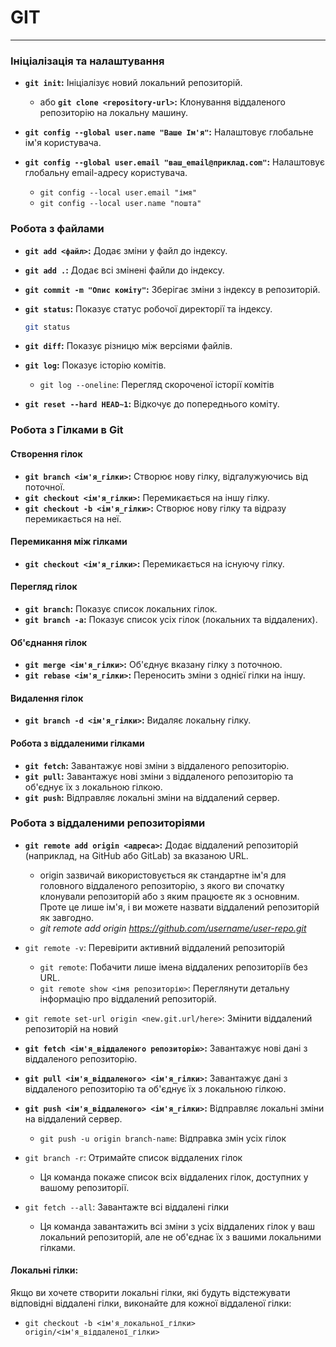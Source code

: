 # GIT

---

### Ініціалізація та налаштування

- **`git init`:** Ініціалізує новий локальний репозиторій.
  - або **`git clone <repository-url>`:** Клонування віддаленого репозиторію на локальну машину.

- **`git config --global user.name "Ваше Ім'я"`:** Налаштовує глобальне ім'я користувача.
- **`git config --global user.email "ваш_email@приклад.com"`:** Налаштовує глобальну email-адресу користувача.

  - `git config --local user.email "імя"`
  - `git config --local user.name "пошта"`


### Робота з файлами

* **`git add <файл>`:** Додає зміни у файл до індексу.
* **`git add .`:** Додає всі змінені файли до індексу.


* **`git commit -m "Опис коміту"`:** Зберігає зміни з індексу в репозиторій.
* **`git status`:** Показує статус робочої директорії та індексу.

    ```bash
    git status
    ```

* **`git diff`:** Показує різницю між версіями файлів.
* **`git log`:** Показує історію комітів.
  -  `git log --oneline`: Перегляд скороченої історії комітів
* **`git reset --hard HEAD~1`:** Відкочує до попереднього коміту.


### Робота з Гілками в Git

#### Створення гілок

* **`git branch <ім'я_гілки>`:** Створює нову гілку, відгалужуючись від поточної.
* **`git checkout <ім'я_гілки>`:** Перемикається на іншу гілку.
* **`git checkout -b <ім'я_гілки>`:** Створює нову гілку та відразу перемикається на неї.

#### Перемикання між гілками
* **`git checkout <ім'я_гілки>`:** Перемикається на існуючу гілку.

#### Перегляд гілок
* **`git branch`:** Показує список локальних гілок.
* **`git branch -a`:** Показує список усіх гілок (локальних та віддалених).

#### Об'єднання гілок
* **`git merge <ім'я_гілки>`:** Об'єднує вказану гілку з поточною.
* **`git rebase <ім'я_гілки>`:** Переносить зміни з однієї гілки на іншу.

#### Видалення гілок
* **`git branch -d <ім'я_гілки>`:** Видаляє локальну гілку.

#### Робота з віддаленими гілками
* **`git fetch`:** Завантажує нові зміни з віддаленого репозиторію.
* **`git pull`:** Завантажує нові зміни з віддаленого репозиторію та об'єднує їх з локальною гілкою.
* **`git push`:** Відправляє локальні зміни на віддалений сервер.


### Робота з віддаленими репозиторіями
* **`git remote add origin <адреса>`:** Додає віддалений репозиторій (наприклад, на GitHub або GitLab) за вказаною URL.
    - origin зазвичай використовується як стандартне ім'я для головного віддаленого репозиторію, з якого ви спочатку клонували репозиторій або з яким працюєте як з основним. Проте це лише ім'я, і ви можете назвати віддалений репозиторій як завгодно.
  - _git remote add origin https://github.com/username/user-repo.git_ 
* `git remote -v`: 	Перевірити активний віддалений репозиторій
  - `git remote`: Побачити лише імена віддалених репозиторіїв без URL.
  - `git remote show <імя репозиторію>`: Переглянути детальну інформацію про віддалений репозиторій.
* `git remote set-url origin <new.git.url/here>`: Змінити віддалений репозиторій на новий


* **`git fetch <ім'я_віддаленого репозиторію>`:** Завантажує нові дані з віддаленого репозиторію.
* **`git pull <ім'я_віддаленого> <ім'я_гілки>`:** Завантажує дані з віддаленого репозиторію та об'єднує їх з локальною гілкою.
* **`git push <ім'я_віддаленого> <ім'я_гілки>`:** Відправляє локальні зміни на віддалений сервер.
  - `git push -u origin branch-name`: Відправка змін усіх гілок

* `git branch -r`: Отримайте список віддалених гілок

    - Ця команда покаже список всіх віддалених гілок, доступних у вашому репозиторії.

* `git fetch --all`: Завантажте всі віддалені гілки

  - Ця команда завантажить всі зміни з усіх віддалених гілок у ваш локальний репозиторій, але не об'єднає їх з вашими локальними гілками.


#### Локальні гілки:
Якщо ви хочете створити локальні гілки, які будуть відстежувати відповідні віддалені гілки, виконайте для кожної віддаленої гілки:

* `git checkout -b <ім'я_локальної_гілки>  origin/<ім'я_віддаленої_гілки>`
